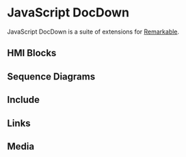 # JavaScript DocDown

JavaScript DocDown is a suite of extensions for [Remarkable](https://github.com/jonschlinkert/remarkable).

## HMI Blocks

## Sequence Diagrams

## Include

## Links

## Media
